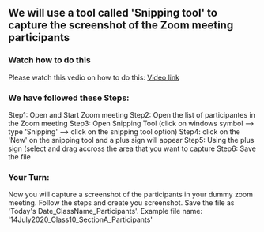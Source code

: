 
## We will use a tool called 'Snipping tool' to capture the screenshot of the Zoom meeting participants 

### Watch how to do this
Please watch this vedio on how to do this: [Video link](CaptureAttendence/capture_attendees_from_Zoom.mp4)

### We have followed these Steps:
Step1: Open and Start Zoom meeting
Step2: Open the list of participantes in the Zoom meeting
Step3: Open Snipping Tool (click on windows symbol --> type 'Snipping' --> click on the snipping tool option)
Step4: click on the 'New' on the snipping tool and a plus sign will appear
Step5: Using the plus sign (select and drag accross the area that you want to capture
Step6: Save the file

### Your Turn:
Now you will capture a screenshot of the participants in your dummy zoom meeting.
Follow the steps and create you screenshot. Save the file as 'Today's Date_ClassName_Participants'. Example file name: '14July2020_Class10_SectionA_Participants'




